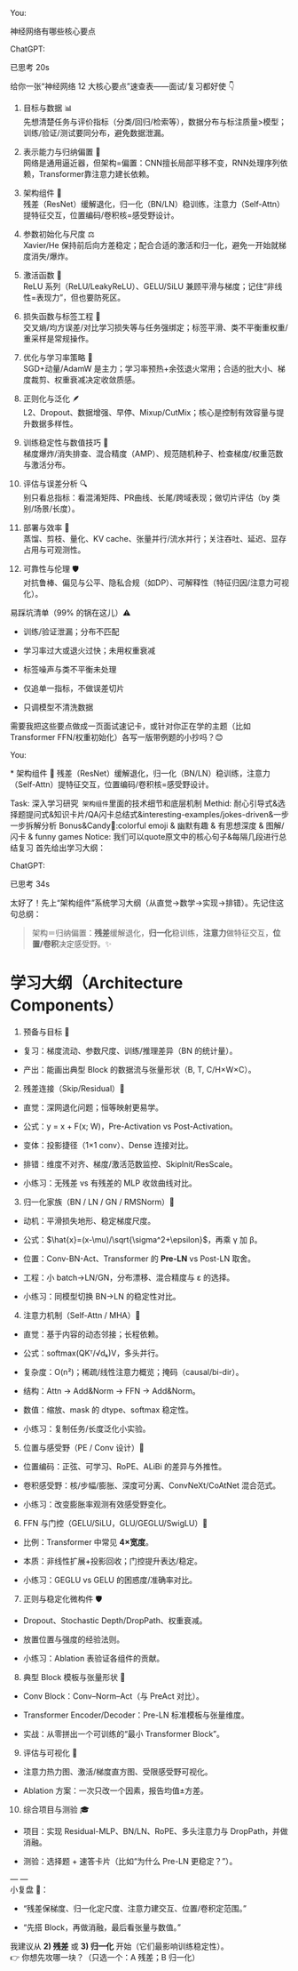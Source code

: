 You: 

神经网络有哪些核心要点

ChatGPT: 

已思考 20s

给你一张“神经网络 12 大核心要点”速查表——面试/复习都好使 👇

1.  目标与数据 📊  
    先想清楚任务与评价指标（分类/回归/检索等），数据分布与标注质量>模型；训练/验证/测试要同分布，避免数据泄漏。
    
2.  表示能力与归纳偏置 🧠  
    网络是通用逼近器，但架构=偏置：CNN擅长局部平移不变，RNN处理序列依赖，Transformer靠注意力建长依赖。
    
3.  架构组件 🧱  
    残差（ResNet）缓解退化，归一化（BN/LN）稳训练，注意力（Self-Attn）提特征交互，位置编码/卷积核=感受野设计。
    
4.  参数初始化与尺度 ⚖️  
    Xavier/He 保持前后向方差稳定；配合合适的激活和归一化，避免一开始就梯度消失/爆炸。
    
5.  激活函数 🔌  
    ReLU 系列（ReLU/LeakyReLU）、GELU/SiLU 兼顾平滑与梯度；记住“非线性=表现力”，但也要防死区。
    
6.  损失函数与标签工程 🎯  
    交叉熵/均方误差/对比学习损失等与任务强绑定；标签平滑、类不平衡重权重/重采样是常规操作。
    
7.  优化与学习率策略 🚀  
    SGD+动量/AdamW 是主力；学习率预热+余弦退火常用；合适的批大小、梯度裁剪、权重衰减决定收敛质感。
    
8.  正则化与泛化 🪶  
    L2、Dropout、数据增强、早停、Mixup/CutMix；核心是控制有效容量与提升数据多样性。
    
9.  训练稳定性与数值技巧 🧯  
    梯度爆炸/消失排查、混合精度（AMP）、规范随机种子、检查梯度/权重范数与激活分布。
    
10.  评估与误差分析 🔍  
    别只看总指标：看混淆矩阵、PR曲线、长尾/跨域表现；做切片评估（by 类别/场景/长度）。
    
11.  部署与效率 💨  
    蒸馏、剪枝、量化、KV cache、张量并行/流水并行；关注吞吐、延迟、显存占用与可观测性。
    
12.  可靠性与伦理 🛡️  
    对抗鲁棒、偏见与公平、隐私合规（如DP）、可解释性（特征归因/注意力可视化）。
    

易踩坑清单（99% 的锅在这儿）⚠️

-   训练/验证泄漏；分布不匹配
    
-   学习率过大或退火过快；未用权重衰减
    
-   标签噪声与类不平衡未处理
    
-   仅追单一指标，不做误差切片
    
-   只调模型不清洗数据
    

需要我把这些要点做成一页面试速记卡，或针对你正在学的主题（比如 Transformer FFN/权重初始化）各写一版带例题的小抄吗？😊

You: 

\* 架构组件 🧱 残差（ResNet）缓解退化，归一化（BN/LN）稳训练，注意力（Self-Attn）提特征交互，位置编码/卷积核=感受野设计。

Task: 深入学习研究` 架构组件`里面的技术细节和底层机制 Methid: 耐心引导式&选择题提问式&知识卡片/QA闪卡总结式&interesting-examples/jokes-driven&一步一步拆解分析 Bonus&Candy🍬:colorful emoji & 幽默有趣 & 有思想深度 & 图解/闪卡 & funny games Notice: 我们可以quote原文中的核心句子&每隔几段进行总结复习 首先给出学习大纲：

ChatGPT: 

已思考 34s

太好了！先上“架构组件”系统学习大纲（从直觉→数学→实现→排错）。先记住这句总纲：

> 架构＝归纳偏置：**残差**缓解退化，**归一化**稳训练，**注意力**做特征交互，**位置/卷积**决定感受野。✨

# 学习大纲（Architecture Components）

1.  预备与目标 🎯
    

-   复习：梯度流动、参数尺度、训练/推理差异（BN 的统计量）。
    
-   产出：能画出典型 Block 的数据流与张量形状（B, T, C/H×W×C）。
    

2.  残差连接（Skip/Residual）🧱
    

-   直觉：深网退化问题；恒等映射更易学。
    
-   公式：y = x + F(x; W)，Pre-Activation vs Post-Activation。
    
-   变体：投影捷径（1×1 conv）、Dense 连接对比。
    
-   排错：维度不对齐、梯度/激活范数监控、SkipInit/ResScale。
    
-   小练习：无残差 vs 有残差的 MLP 收敛曲线对比。
    

3.  归一化家族（BN / LN / GN / RMSNorm）🧮
    

-   动机：平滑损失地形、稳定梯度尺度。
    
-   公式：$\hat{x}=(x-\mu)/\sqrt{\sigma^2+\epsilon}$，再乘 γ 加 β。
    
-   位置：Conv-BN-Act、Transformer 的 **Pre-LN** vs Post-LN 取舍。
    
-   工程：小 batch→LN/GN，分布漂移、混合精度与 ε 的选择。
    
-   小练习：同模型切换 BN→LN 的稳定性对比。
    

4.  注意力机制（Self-Attn / MHA）🧲
    

-   直觉：基于内容的动态邻接；长程依赖。
    
-   公式：softmax(QKᵀ/√dₖ)V，多头并行。
    
-   复杂度：O(n²)；稀疏/线性注意力概览；掩码（causal/bi-dir）。
    
-   结构：Attn → Add&Norm → FFN → Add&Norm。
    
-   数值：缩放、mask 的 dtype、softmax 稳定性。
    
-   小练习：复制任务/长度泛化小实验。
    

5.  位置与感受野（PE / Conv 设计）📍
    

-   位置编码：正弦、可学习、RoPE、ALiBi 的差异与外推性。
    
-   卷积感受野：核/步幅/膨胀、深度可分离、ConvNeXt/CoAtNet 混合范式。
    
-   小练习：改变膨胀率观测有效感受野变化。
    

6.  FFN 与门控（GELU/SiLU，GLU/GEGLU/SwigLU）🔀
    

-   比例：Transformer 中常见 **4×宽度**。
    
-   本质：非线性扩展+投影回收；门控提升表达/稳定。
    
-   小练习：GEGLU vs GELU 的困惑度/准确率对比。
    

7.  正则与稳定化微构件 🛡️
    

-   Dropout、Stochastic Depth/DropPath、权重衰减。
    
-   放置位置与强度的经验法则。
    
-   小练习：Ablation 表验证各组件的贡献。
    

8.  典型 Block 模板与张量形状 🧩
    

-   Conv Block：Conv–Norm–Act（与 PreAct 对比）。
    
-   Transformer Encoder/Decoder：Pre-LN 标准模板与张量维度。
    
-   实战：从零拼出一个可训练的“最小 Transformer Block”。
    

9.  评估与可视化 🔎
    

-   注意力热力图、激活/梯度直方图、受限感受野可视化。
    
-   Ablation 方案：一次只改一个因素，报告均值±方差。
    

10.  综合项目与测验 🎓
    

-   项目：实现 Residual-MLP、BN/LN、RoPE、多头注意力与 DropPath，并做消融。
    
-   测验：选择题 + 速答卡片（比如“为什么 Pre-LN 更稳定？”）。
    

— —  
小复盘 🧠：

-   “残差保梯度、归一化定尺度、注意力建交互、位置/卷积定范围。”
    
-   “先搭 Block，再做消融，最后看张量与数值。”
    

我建议从 **2) 残差** 或 **3) 归一化** 开始（它们最影响训练稳定性）。  
👉 你想先攻哪一块？（只选一个：A 残差；B 归一化）